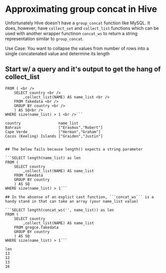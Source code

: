 # Approximating group concat in Hive

Unfortunately Hive doesn't have a ```group_concat``` function like MySQL. It does, however; have ```collect_set``` and ```collect_list``` functions which can be used with another wrapper functinon ```concat_ws``` to return a string representation similar to ```group_concat```. 

Use Case:
You want to collapse the values from number of rows into a single concatenated value and determine its length

## Start w/ a query and it's output to get the hang of collect_list

```SELECT * <br />
FROM ( <br />
    SELECT country <br />
        ,collect_list(NAME) AS name_list <br />
    FROM fakedata <br />
    GROUP BY country <br />
    ) AS SQ<br /> 
WHERE size(name_list) > 1 <br />```

country                 name_list
Bahrain                 ["Erasmus","Robert"]
Cape Verde              ["Herman","Graham"]
Cocos (Keeling) Islands ["Graiden","Justin"]


## The below fails because length() expects a string parameter

```SELECT length(name_list) as len
FROM (
    SELECT country
        ,collect_list(NAME) AS name_list
    FROM fakedata
    GROUP BY country
    ) AS SQ
WHERE size(name_list) > 1```

## In the absense of an explict cast function, ```concat_ws``` is a handy stand in that can take an array (your name_list value)

```SELECT length(concat_ws('', name_list)) as len
FROM (
    SELECT country
        ,collect_list(NAME) AS name_list
    FROM gregce.fakedata
    GROUP BY country
    ) AS SQ
WHERE size(name_list) > 1```

len
13
12
13
16


